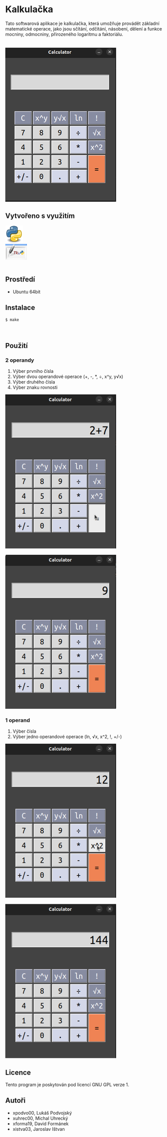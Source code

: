 # Kalkulačka
Tato softwarová aplikace je kalkulačka, která umožňuje provádět základní matematické operace, 
jako jsou sčítání, odčítání, násobení, dělení a funkce mocniny, odmocniny, přirozeného logaritmu a faktoriálu.
<br><br><br>
<img src="images/calculator.png" width="349" height="485">

## Vytvořeno s využitím
<a href="https://www.python.org/">
<img src="images/python.png" href="www" width="55" height="55">
</a>
<br>
<a href="https://docs.python.org/3/library/tkinter.html">
<img src="images/tkinter.png" href="www" width="68" height="50">
</a>
<br>
<br>

## Prostředí
- Ubuntu 64bit


## Instalace
```sh
$ make
```
<br>

## Použití
### 2 operandy
1. Výber prvního čísla
2. Výber dvou operandové operace (+, -, *, ÷, x^y, y√x)
3. Výber druhého čísla
4. Výber znaku rovnosti

<img src="images/example1.png" width="349" height="485">
<br><br>
<img src="images/example2.png" width="349" height="485">

### 1 operand
1. Výber čísla
2. Výber jedno operandové operace (ln, √x, x^2, !, +/-)

<img src="images/example3.png" width="349" height="485">
<br><br>
<img src="images/example4.png" width="349" height="485">

## Licence
Tento program je poskytován pod licencí GNU GPL verze 1.

## Autoři
- xpodvo00, Lukáš Podvojský 
- xuhrec00, Michal Uhrecký 
- xforma19, David Formánek 
- xistva03, Jaroslav Ištvan